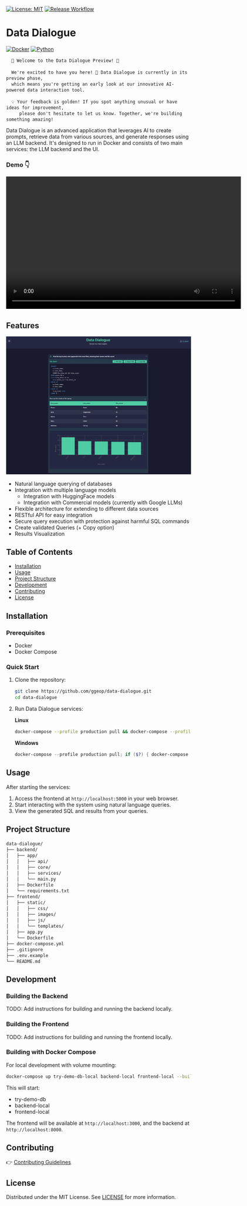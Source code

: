 [![License: MIT](https://img.shields.io/badge/License-MIT-yellow.svg)](https://opensource.org/licenses/MIT)
[![Release Workflow](https://github.com/ggeop/DataDialogueLLM/actions/workflows/release.yml/badge.svg?branch=main)](https://github.com/ggeop/DataDialogueLLM/actions/workflows/release.yml)

# Data Dialogue
[![Docker](https://img.shields.io/badge/docker-%230db7ed.svg?style=for-the-badge&logo=docker&logoColor=white)](https://hub.docker.com/u/datadialogue)
[![Python](https://img.shields.io/badge/python-3670A0?style=for-the-badge&logo=python&logoColor=ffdd54)]()


      🎉 Welcome to the Data Dialogue Preview! 🚀

      We're excited to have you here! 🌟 Data Dialogue is currently in its preview phase, 
      which means you're getting an early look at our innovative AI-powered data interaction tool.

      💡 Your feedback is golden! If you spot anything unusual or have ideas for improvement, 
         please don't hesitate to let us know. Together, we're building something amazing!


Data Dialogue is an advanced application that leverages AI to create prompts, retrieve data from various sources, and generate responses using an LLM backend. It's designed to run in Docker and consists of two main services: the LLM backend and the UI.

### Demo 👇
<video src="https://raw.githubusercontent.com/ggeop/ggeop/main/media/video/data_dialogue_short_demo_v1.mp4" controls="controls" width="640" height="360"></video>

## Features

![UI Screenshot](media/imgs/data_dialogue_agent_responses.png)

- Natural language querying of databases
- Integration with multiple language models
   - Integration with HuggingFace models
   - Integration with Commercial models (currently with Google LLMs)
- Flexible architecture for extending to different data sources
- RESTful API for easy integration
- Secure query execution with protection against harmful SQL commands
- Create validated Queries (+ Copy option)
- Results Visualization

## Table of Contents

- [Installation](#installation)
- [Usage](#usage)
- [Project Structure](#project-structure)
- [Development](#development)
- [Contributing](#contributing)
- [License](#license)

## Installation

### Prerequisites

- Docker
- Docker Compose

### Quick Start

1. Clone the repository:
   ```sh
   git clone https://github.com/ggeop/data-dialogue.git
   cd data-dialogue
   ```

2. Run Data Dialogue services:

   **Linux**
   ```sh
   docker-compose --profile production pull && docker-compose --profile production up
   ```

   **Windows**
   ```powershell
   docker-compose --profile production pull; if ($?) { docker-compose --profile production up}
   ```

## Usage

After starting the services:

1. Access the frontend at `http://localhost:5000` in your web browser.
2. Start interacting with the system using natural language queries.
3. View the generated SQL and results from your queries.

## Project Structure

```
data-dialogue/
├── backend/
│   ├── app/
│   │   ├── api/
│   │   ├── core/
│   │   ├── services/
│   │   └── main.py
│   ├── Dockerfile
│   └── requirements.txt
├── frontend/
│   ├── static/
│   │   ├── css/
│   │   ├── images/
│   │   ├── js/
│   │   └── templates/
│   ├── app.py
│   └── Dockerfile
├── docker-compose.yml
├── .gitignore
├── .env.example
└── README.md
```

## Development

### Building the Backend

TODO: Add instructions for building and running the backend locally.

### Building the Frontend

TODO: Add instructions for building and running the frontend locally.

### Building with Docker Compose

For local development with volume mounting:

```sh
docker-compose up try-demo-db-local backend-local frontend-local --build
```

This will start:
- try-demo-db
- backend-local
- frontend-local

The frontend will be available at `http://localhost:3000`, and the backend at `http://localhost:8000`.

## Contributing

👉 [Contributing Guidelines](./CONTRIBUTING.md)

## License

Distributed under the MIT License. See [LICENSE](./LICENSE) for more information.
